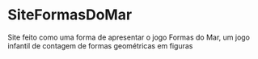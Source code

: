 # SiteFormasDoMar
Site feito como uma forma de apresentar o jogo Formas do Mar, um jogo infantil de contagem de formas geométricas em figuras
